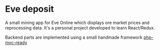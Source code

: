 # Eve deposit

A small mining app for Eve Online which displays ore market prices and reprocessing data. 
It's a personal project developed to learn React/Redux.

Backend parts are implemented using a small handmade framework [php-mvc-ready](https://github.com/DropSnorz/php-mvc-ready)
